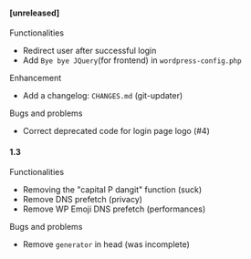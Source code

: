 #### [unreleased]

Functionalities
* Redirect user after successful login
* Add `Bye bye JQuery`(for frontend) in `wordpress-config.php`

Enhancement
* Add a changelog: `CHANGES.md` (git-updater)

Bugs and problems
* Correct deprecated code for login page logo (#4)

#### 1.3

Functionalities
* Removing the "capital P dangit" function (suck)
* Remove DNS prefetch (privacy)
* Remove WP Emoji DNS prefetch (performances)

Bugs and problems
* Remove `generator` in head (was incomplete)